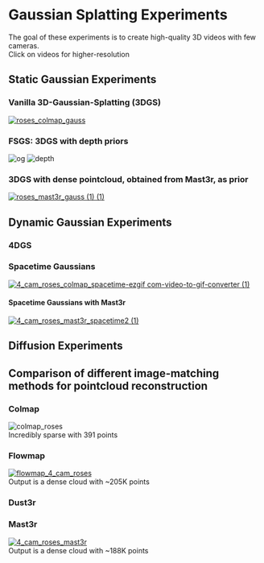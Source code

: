 # Gaussian Splatting Experiments
The goal of these experiments is to create high-quality 3D videos with few cameras.  
Click on videos for higher-resolution  
## Static Gaussian Experiments

### Vanilla 3D-Gaussian-Splatting (3DGS)
[![roses_colmap_gauss](https://github.com/user-attachments/assets/776cce9d-6d4a-4f86-a776-02d7a276797d)](https://youtu.be/O_t5jwG39uw)

### FSGS: 3DGS with depth priors
![og](https://github.com/user-attachments/assets/0ffbd0c3-dba5-4f21-8b2b-e38a9a347dec) ![depth](https://github.com/user-attachments/assets/f3932ff2-bb14-4687-b18f-340fecef90ab)


### 3DGS with dense pointcloud, obtained from Mast3r, as prior
[![roses_mast3r_gauss (1) (1)](https://github.com/user-attachments/assets/d47d3dc1-bd94-4a22-b09e-a064768d9752)](https://youtu.be/jNGTl8pLf7g)  

## Dynamic Gaussian Experiments

### 4DGS

### Spacetime Gaussians
[![4_cam_roses_colmap_spacetime-ezgif com-video-to-gif-converter (1)](https://github.com/user-attachments/assets/b95497dc-91ff-4451-9fa5-1ff3673aaf13)](https://youtu.be/eIgOtSkR4Ls)

#### Spacetime Gaussians with Mast3r
[![4_cam_roses_mast3r_spacetime2 (1)](https://github.com/user-attachments/assets/a00ab2bf-64c2-4068-8efe-4d963d5306d6)](https://youtu.be/JJ4vPwudxCc)




## Diffusion Experiments

## Comparison of different image-matching methods for pointcloud reconstruction
### Colmap
![colmap_roses](https://github.com/user-attachments/assets/df38e204-1e88-43e2-9deb-7c7e23ddfade)  
Incredibly sparse with 391 points

### Flowmap
[![flowmap_4_cam_roses](https://github.com/user-attachments/assets/26284a83-fd93-4de3-b924-1396e8c7847d)](https://youtu.be/9_5DGcGhbrA)  
Output is a dense cloud with ~205K points
### Dust3r
### Mast3r
[![4_cam_roses_mast3r](https://github.com/user-attachments/assets/08d840b5-696e-4b73-a9b7-cf7369d02fd8)](https://youtu.be/EXme5P8LEPc)  
Output is a dense cloud with ~188K points

